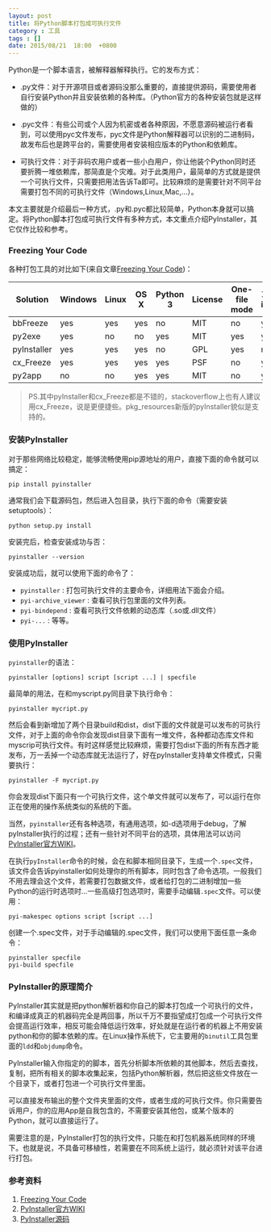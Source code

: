```yaml
---
layout: post
title: 将Python脚本打包成可执行文件
category : 工具 
tags : []
date: 2015/08/21  18:00  +0800
--- 
```


Python是一个脚本语言，被解释器解释执行。它的发布方式：

- .py文件：对于开源项目或者源码没那么重要的，直接提供源码，需要使用者自行安装Python并且安装依赖的各种库。（Python官方的各种安装包就是这样做的）

- .pyc文件：有些公司或个人因为机密或者各种原因，不愿意源码被运行者看到，可以使用pyc文件发布，pyc文件是Python解释器可以识别的二进制码，故发布后也是跨平台的，需要使用者安装相应版本的Python和依赖库。

- 可执行文件：对于非码农用户或者一些小白用户，你让他装个Python同时还要折腾一堆依赖库，那简直是个灾难。对于此类用户，最简单的方式就是提供一个可执行文件，只需要把用法告诉Ta即可。比较麻烦的是需要针对不同平台需要打包不同的可执行文件（Windows,Linux,Mac,...）。

本文主要就是介绍最后一种方式，.py和.pyc都比较简单，Python本身就可以搞定。将Python脚本打包成可执行文件有多种方式，本文重点介绍PyInstaller，其它仅作比较和参考。

<!--more-->

### Freezing Your Code

各种打包工具的对比如下(来自文章[Freezing Your Code](http://docs.python-guide.org/en/latest/shipping/freezing/))：


| Solution | Windows | Linux | OS X | Python 3 | License | One-file mode | Zipfile import | Eggs | pkg_resources support |
| -------- | ------- | ----- | ---- | -------- | ------- | ------------- | ------------   | ---- | --------------------- |
| bbFreeze |  yes    |  yes  |  yes |  no      |  MIT    |   no          | yes            |  yes |  yes                  |
| py2exe   |  yes    |	no   |  no  |  yes     |  MIT    |   yes         | yes            |  no  |  no                   |
| pyInstaller | yes  |  yes  |  yes |  no      |  GPL    |	 yes         | no             |  yes |  no                   |
| cx_Freeze | yes    |  yes  |  yes |  yes     |  PSF    |   no          | yes            |  yes |  no                   |
| py2app    | no     |  no   |  yes |  yes     |  MIT    |   no          | yes            |  yes |  yes                  |



> PS.其中pyInstaller和cx_Freeze都是不错的，stackoverflow上也有人建议用cx_Freeze，说是更便捷些。pkg_resources新版的pyInstaller貌似是支持的。


### 安装PyInstaller


对于那些网络比较稳定，能够流畅使用pip源地址的用户，直接下面的命令就可以搞定：

```
pip install pyinstaller
```

通常我们会下载源码包，然后进入包目录，执行下面的命令（需要安装setuptools）：

```
python setup.py install

```

安装完后，检查安装成功与否：

```
pyinstaller --version
```

安装成功后，就可以使用下面的命令了：

- `pyinstaller` : 打包可执行文件的主要命令，详细用法下面会介绍。
- `pyi-archive_viewer` :   查看可执行包里面的文件列表。
- `pyi-bindepend`  : 查看可执行文件依赖的动态库（.so或.dll文件）
- `pyi-...` : 等等。 


### 使用PyInstaller

`pyinstaller`的语法：

```
pyinstaller [options] script [script ...] | specfile
```

最简单的用法，在和myscript.py同目录下执行命令：

```
pyinstaller mycript.py
```

然后会看到新增加了两个目录build和dist，dist下面的文件就是可以发布的可执行文件，对于上面的命令你会发现dist目录下面有一堆文件，各种都动态库文件和myscrip可执行文件。有时这样感觉比较麻烦，需要打包dist下面的所有东西才能发布，万一丢掉一个动态库就无法运行了，好在pyInstaller支持单文件模式，只需要执行：

```
pyinstaller -F mycript.py
```

你会发现dist下面只有一个可执行文件，这个单文件就可以发布了，可以运行在你正在使用的操作系统类似的系统的下面。

当然，`pyinstaller`还有各种选项，有通用选项，如-d选项用于debug，了解pyInstaller执行的过程；还有一些针对不同平台的选项，具体用法可以访问[PyInstaller官方WIKI](http://pythonhosted.org/PyInstaller)。

在执行`pyInstaller`命令的时候，会在和脚本相同目录下，生成一个`.spec`文件，该文件会告诉pyinstaller如何处理你的所有脚本，同时包含了命令选项。一般我们不用去理会这个文件，若需要打包数据文件，或者给打包的二进制增加一些Python的运行时选项时...一些高级打包选项时，需要手动编辑`.spec`文件。可以使用：

```
pyi-makespec options script [script ...]
```

创建一个.spec文件，对于手动编辑的.spec文件，我们可以使用下面任意一条命令：

```
pyinstaller specfile
pyi-build specfile

```

### PyInstaller的原理简介

PyInstaller其实就是把python解析器和你自己的脚本打包成一个可执行的文件，和编译成真正的机器码完全是两回事，所以千万不要指望成打包成一个可执行文件会提高运行效率，相反可能会降低运行效率，好处就是在运行者的机器上不用安装python和你的脚本依赖的库。在Linux操作系统下，它主要用的`binutil`工具包里面的`ldd`和`objdump`命令。

PyInstaller输入你指定的的脚本，首先分析脚本所依赖的其他脚本，然后去查找，复制，把所有相关的脚本收集起来，包括Python解析器，然后把这些文件放在一个目录下，或者打包进一个可执行文件里面。

可以直接发布输出的整个文件夹里面的文件，或者生成的可执行文件。你只需要告诉用户，你的应用App是自我包含的，不需要安装其他包，或某个版本的Python，就可以直接运行了。

需要注意的是，PyInstaller打包的执行文件，只能在和打包机器系统同样的环境下。也就是说，不具备可移植性，若需要在不同系统上运行，就必须针对该平台进行打包。


### 参考资料

1. [Freezing Your Code](http://docs.python-guide.org/en/latest/shipping/freezing/)
2. [PyInstaller官方WIKI](http://pythonhosted.org/PyInstaller)
3. [PyInstaller源码](https://github.com/pyinstaller/pyinstaller)